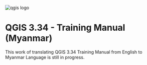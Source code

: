 ![qgis logo](https://github.com/qgis/QGIS/blob/master/images/README-md/main_logo.png)

# QGIS 3.34 - Training Manual (Myanmar)

This work of translating QGIS 3.34 Training Manual from English to Myanmar Language is still in progress.
